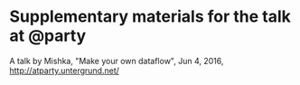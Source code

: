 Supplementary materials for the talk at @party
==============================================

A talk by Mishka, "Make your own dataflow",
Jun 4, 2016, http://atparty.untergrund.net/
